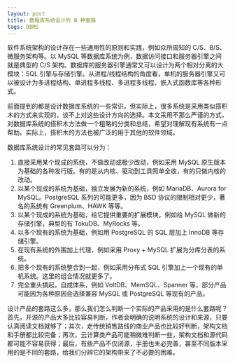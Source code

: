 ```yaml
---
layout: post
title: 数据库系统设计的 N 种套路
tags: DBMS
---
```


软件系统架构的设计存在一些通用性的原则和实践，例如众所周知的 C/S、B/S、微服务架构等。以 MySQL 等数据库系统为例，数据访问接口和服务器引擎之间就是典型的 C/S 架构。数据库的服务器引擎通常又可以设计为两个相对分离的大模块：SQL 引擎与存储引擎。从进程/线程结构的角度看，单机的服务器引擎又可以被设计为多进程结构、单进程多线程、多进程多线程、嵌入式函数库等各种形式。

前面提到的都是设计数据库系统的一些常识，但实际上，很多系统是采用类似搭积木的方式来实现的，谈不上对这些设计方向的选择。本文采用不那么严谨的方式，对数据库系统的搭积木方法做一个粗略的分类和总结，希望对理解现有系统有一点帮助。实际上，搭积木的方法也被广泛的用于其他的软件领域。

数据库系统设计的常见套路可以分为：
1.  直接采用某个现成的系统，不做改动或极少改动，例如采用 MySQL 原生版本为基础的各种发行版。有的是从内核、驱动到工具照单全收，有的只做内核的改动。
2.  以某个现成的系统为基础，独立发展为新的系统，例如 MariaDB、Aurora for MySQL。PostgreSQL 系列的可能更多，因为 BSD 协议的限制相对更少，著名的系统有 Greenplum、HAWK 等等。
3.  以某个现成的系统为基础，给它提供重要的扩展模块，例如给 MySQL 做新的存储引擎，典型的有 TokuDB、MyRocks 等。
4.  以多个现有的系统为基础，例如用 PostgreSQL 的 SQL 层加上 InnoDB 等存储引擎。
5.  在现有系统的外围加上代理，例如采用 Proxy + MySQL 扩展为分库分表的系统。
6.  把多个现有的系统整合到一起，例如采用分布式 SQL 引擎加上一个现有的单机系统。这里的组合情况就更多了。
7.  完全重头搞起，自成体系，例如 VoltDB、MemSQL、Spanner 等，部分产品可能因为各种原因会选择兼容 MySQL 或 PostgreSQL 等现有的产品。

设计产品的套路这么多，那么我们怎么判断一个实际的产品采用的是什么套路呢？首先，开源的产品大多比较容易判断，作者会明确的说明系统的设计和来源，只要认真阅读文档就够了；其次，走传统销售路线的商业产品也比较好判断，架构文档和手册都比较完备；再次，云计算类产品可能稍微难判断一些，架构文档和源代码都可能不容易获得；最后，有些产品不仅闭源，手册也未必完善，甚至不同版本采用的是不同的套路，给我们分辨它的架构带来了不必要的困难。
